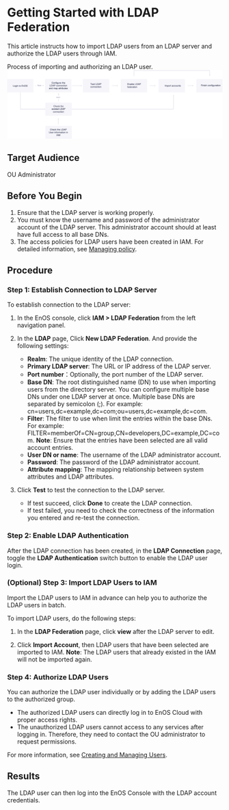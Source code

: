 # Getting Started with LDAP Federation

This article instructs how to import LDAP users from an LDAP server and authorize the LDAP users through IAM.

Process of importing and authorizing an LDAP user.
![Image](../media/flow1.png)


## Target Audience
   OU Administrator


## Before You Begin

   1. Ensure that the LDAP server is working properly.
   2. You must know the username and password of the administrator account of the LDAP server. This administrator account should at least have full access to all base DNs.
   3. The access policies for LDAP users have been created in IAM. For detailed information, see [Managing policy](../managing_policies).

## Procedure

### Step 1: Establish Connection to LDAP Server

   To establish connection to the LDAP server:

   1. In the EnOS console, click **IAM > LDAP Federation** from the left navigation panel.
   2. In the **LDAP** page, Click **New LDAP Federation**. And provide the following settings:
      - **Realm**: The unique identity of the LDAP connection.
      - **Primary LDAP server**: The URL or IP address of the LDAP server.
      - **Port number**：Optionally, the port number of the LDAP server.
      - **Base DN**: The root distinguished name (DN) to use when importing users from the directory server. You can configure multiple base DNs under one LDAP server at once. Multiple base DNs are separated by semicolon (;). For example: cn=users,dc=example,dc=com;ou=users,dc=example,dc=com.
      - **Filter**: The filter to use when limit the entries within the base DNs. For example: FILTER=memberOf=CN=group,CN=developers,DC=example,DC=com.
          **Note**: Ensure that the entries have been selected are all valid account entries.
      - **User DN or name**: The username of the LDAP administrator account.
      - **Password**: The password of the LDAP administrator account.
      - **Attribute mapping**: The mapping relationship between system attributes and LDAP attributes.

   3. Click **Test** to test the connection to the LDAP server.
       - If test succeed, click **Done** to create the LDAP connection.
       - If test failed, you need to check the correctness of the information you entered and re-test the connection.


### Step 2: Enable LDAP Authentication

After the LDAP connection has been created, in the **LDAP Connection** page, toggle the **LDAP Authentication** switch button to enable the LDAP user login.


### (Optional) Step 3: Import LDAP Users to IAM

Import the LDAP users to IAM in advance can help you to authorize the LDAP users in batch.

To import LDAP users, do the following steps:
1. In the **LDAP Federation** page, click **view** after the LDAP server to edit.

2. Click **Import Account**, then LDAP users that have been selected are imported to IAM.
   **Note**: The LDAP users that already existed in the IAM will not be imported again.


### Step 4: Authorize LDAP Users

You can authorize the LDAP user individually or by adding the LDAP users to the authorized group.

- The authorized LDAP users can directly log in to EnOS Cloud with proper access rights.
- The unauthorized LDAP users cannot access to any services after logging in. Therefore, they need to contact the OU administrator to request permissions.

For more information, see [Creating and Managing Users](../managing_users).


## Results
The LDAP user can then log into the EnOS Console with the LDAP account credentials.
